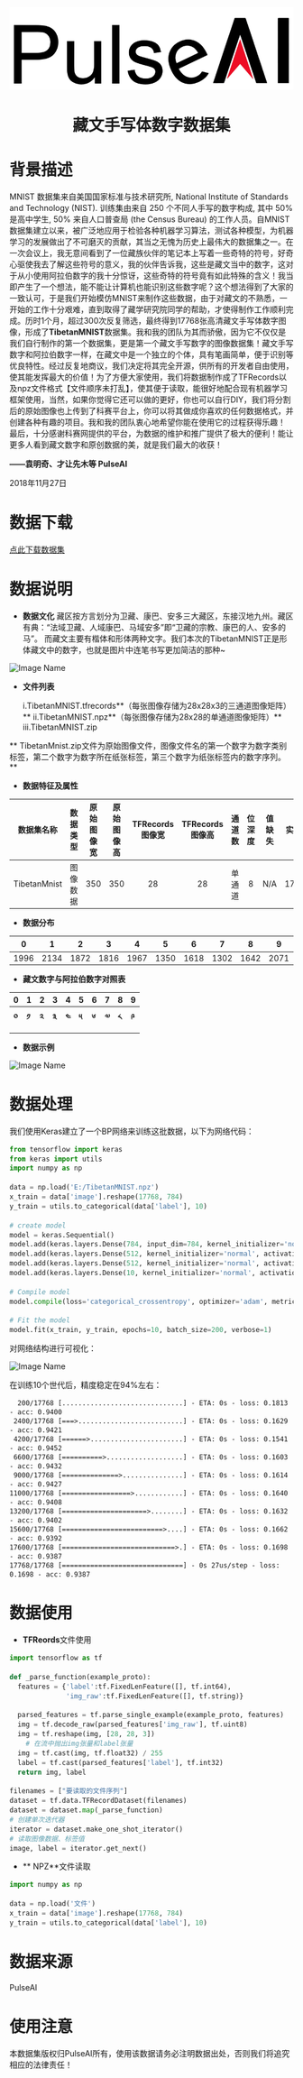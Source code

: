 <div align='center'>
    <img src= 'https://github.com/Mingqi-Yuan/ADMP/blob/master/example/pulseai_logo.png'>
</div>
<h1 align="center">
    藏文手写体数字数据集
</h1>

# **背景描述**
MNIST 数据集来自美国国家标准与技术研究所, National Institute of Standards and Technology (NIST). 训练集由来自 250 个不同人手写的数字构成, 其中 50% 是高中学生, 50% 来自人口普查局 (the Census Bureau) 的工作人员。自MNIST数据集建立以来，被广泛地应用于检验各种机器学习算法，测试各种模型，为机器学习的发展做出了不可磨灭的贡献，其当之无愧为历史上最伟大的数据集之一。在一次会议上，我无意间看到了一位藏族伙伴的笔记本上写着一些奇特的符号，好奇心驱使我去了解这些符号的意义，我的伙伴告诉我，这些是藏文当中的数字，这对于从小使用阿拉伯数字的我十分惊讶，这些奇特的符号竟有如此特殊的含义！我当即产生了一个想法，能不能让计算机也能识别这些数字呢？这个想法得到了大家的一致认可，于是我们开始模仿MNIST来制作这些数据，由于对藏文的不熟悉，一开始的工作十分艰难，直到取得了藏学研究院同学的帮助，才使得制作工作顺利完成。历时1个月，超过300次反复筛选，最终得到17768张高清藏文手写体数字图像，形成了**TibetanMNIST**数据集。我和我的团队为其而骄傲，因为它不仅仅是我们自行制作的第一个数据集，更是第一个藏文手写数字的图像数据集！藏文手写数字和阿拉伯数字一样，在藏文中是一个独立的个体，具有笔画简单，便于识别等优良特性。经过反复地商议，我们决定将其完全开源，供所有的开发者自由使用，使其能发挥最大的价值！为了方便大家使用，我们将数据制作成了TFRecords以及npz文件格式【文件顺序未打乱】，使其便于读取，能很好地配合现有机器学习框架使用，当然，如果你觉得它还可以做的更好，你也可以自行DIY，我们将分割后的原始图像也上传到了科赛平台上，你可以将其做成你喜欢的任何数据格式，并创建各种有趣的项目。我和我的团队衷心地希望你能在使用它的过程获得乐趣！
最后，十分感谢科赛网提供的平台，为数据的维护和推广提供了极大的便利！能让更多人看到藏文数字和原创数据的美，就是我们最大的收获！
   
**——袁明奇、才让先木等
PulseAI**

2018年11月27日

# **数据下载**
[点此下载数据集](https://www.kesci.com/urls/74bacce8)

# **数据说明**
*  **数据文化**
藏区按方言划分为卫藏、康巴、安多三大藏区，东接汉地九州。藏区有典：“法域卫藏、人域康巴、马域安多”即“卫藏的宗教、康巴的人、安多的马”。
而藏文主要有楷体和形体两种文字。我们本次的TibetanMNIST正是形体藏文中的数字，也就是图片中连笔书写更加简洁的那种~



![Image Name](https://cdn.kesci.com/upload/image/pixx2ees7d.png?imageView2/0/w/320/h/320)





 * **文件列表**

	i.TibetanMNIST.tfrecords**（每张图像存储为28x28x3的三通道图像矩阵）**
 ii.TibetanMNIST.npz**（每张图像存储为28x28的单通道图像矩阵）**
 iii.TibetanMNIST.zip
 
** TibetanMnist.zip文件为原始图像文件，图像文件名的第一个数字为数字类别标签，第二个数字为数字所在纸张标签，第三个数字为纸张标签内的数字序列。**

 
* **数据特征及属性**


| 数据集名称 | 数据类型 |原始图像宽|原始图像高|TFRecords图像宽|TFRecords图像高|通道数|位深度|值缺失| 实例数 |相关任务|
|:--------:|:--------:|:--------:|:-:|:--------:|:--------:|:--:|:-:|:-:|:-:|:-:|
| TibetanMnist  | 图像数据|350|350|28|28|单通道|8| N/A    |17768  |分类任务|
* **数据分布**

|0|1|2|3|4|5|6|7|8|9|总计|
|:------:|:----:|:---:|:---:|:---:|:---:|:---:|:---:|:---:|:--:|:---:|
|1996|2134|1872|1816|1967|1350|1618|1302|1642|2071|17768|

* **藏文数字与阿拉伯数字对照表**

|0|1|2|3|4|5|6|7|8|9|
|------|----|--|--|--|--|--|--|--|--|
|**༠**|**༡**|**༢**|**༣**|**༤**|**༥**|**༦**|**༧**|**༨**|**༩**|

* **数据示例**


![Image Name](https://cdn.kesci.com/upload/image/pixx4l3j4p.jpg?imageView2/0/w/320/h/320)



# **数据处理** 
我们使用Keras建立了一个BP网络来训练这批数据，以下为网络代码：
```python
from tensorflow import keras
from keras import utils
import numpy as np

data = np.load('E:/TibetanMNIST.npz')
x_train = data['image'].reshape(17768, 784)
y_train = utils.to_categorical(data['label'], 10)

# create model
model = keras.Sequential()
model.add(keras.layers.Dense(784, input_dim=784, kernel_initializer='normal', activation= 'tanh'))
model.add(keras.layers.Dense(512, kernel_initializer='normal', activation= 'tanh'))
model.add(keras.layers.Dense(512, kernel_initializer='normal', activation= 'tanh'))
model.add(keras.layers.Dense(10, kernel_initializer='normal', activation= 'softmax'))

# Compile model
model.compile(loss='categorical_crossentropy', optimizer='adam', metrics=['accuracy'])

# Fit the model
model.fit(x_train, y_train, epochs=10, batch_size=200, verbose=1)
```

对网络结构进行可视化：

![Image Name](https://cdn.kesci.com/upload/image/piw2ylt96x.png?imageView2/0/w/640/h/640)

在训练10个世代后，精度稳定在94%左右：
```
  200/17768 [..............................] - ETA: 0s - loss: 0.1813 - acc: 0.9400
 2400/17768 [===>..........................] - ETA: 0s - loss: 0.1629 - acc: 0.9421
 4200/17768 [======>.......................] - ETA: 0s - loss: 0.1541 - acc: 0.9452
 6600/17768 [==========>...................] - ETA: 0s - loss: 0.1603 - acc: 0.9432
 9000/17768 [==============>...............] - ETA: 0s - loss: 0.1614 - acc: 0.9427
11000/17768 [=================>............] - ETA: 0s - loss: 0.1640 - acc: 0.9408
13200/17768 [=====================>........] - ETA: 0s - loss: 0.1632 - acc: 0.9402
15600/17768 [=========================>....] - ETA: 0s - loss: 0.1662 - acc: 0.9392
17600/17768 [============================>.] - ETA: 0s - loss: 0.1698 - acc: 0.9387
17768/17768 [==============================] - 0s 27us/step - loss: 0.1698 - acc: 0.9387
```


# **数据使用**
* **TFReords**文件使用


```python
import tensorflow as tf

def _parse_function(example_proto):
  features = {'label':tf.FixedLenFeature([], tf.int64),
              'img_raw':tf.FixedLenFeature([], tf.string)}
  
  parsed_features = tf.parse_single_example(example_proto, features)
  img = tf.decode_raw(parsed_features['img_raw'], tf.uint8)
  img = tf.reshape(img, [28, 28, 3])
    # 在流中抛出img张量和label张量
  img = tf.cast(img, tf.float32) / 255
  label = tf.cast(parsed_features['label'], tf.int32)
  return img, label

filenames = ["要读取的文件序列"]
dataset = tf.data.TFRecordDataset(filenames)
dataset = dataset.map(_parse_function)
# 创建单次迭代器
iterator = dataset.make_one_shot_iterator()
# 读取图像数据、标签值
image, label = iterator.get_next()

```


* ** NPZ**文件读取


```python
import numpy as np

data = np.load('文件')
x_train = data['image'].reshape(17768, 784)
y_train = utils.to_categorical(data['label'], 10)
```






# **数据来源**
PulseAI

# **使用注意**
本数据集版权归PulseAI所有，使用该数据请务必注明数据出处，否则我们将追究相应的法律责任！
